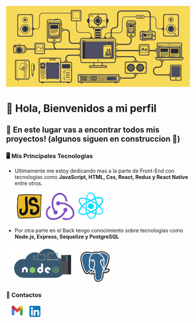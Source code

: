 <img src= './img/bfc67a7da17b8a3f224b0ba748c71364.gif'/>

# 👋 Hola, Bienvenidos a mi perfil 
## 👀 En este lugar vas a encontrar todos mis proyectos! (algunos siguen en construccion 🤫)
### 🖥 Mis Principales Tecnologias
- Ultimamente me estoy dedicando mas a la parte de Front-End con tecnologias como **JavaScript, HTML, Css, React, Redux y React Native** entre otros. 

    <img src='./img/javascript.gif' width= 80/> <img src='./img/redux.png' width= 80/> <img src='./img/react.gif' width= 80/>

 
- Por otra parte en el Back tengo conocimiento sobre tecnologias como **Node.js, Express, Sequelize y PostgreSQL** 

<img src= './img/node.png' width= 200/> <img src= './img/postgres.png' width= 80/>


### 📲 Contactos 
<a href="mailto:rebequileandro@gmail.com" target="_blank"><img src= './img/Gmail.png' width= 60/></a>
<a href="https://www.linkedin.com/in/leandro-rebequi-dev/" target="_blank"><img src= './img/linkedin.png' width= 30/></a>
<!---
rebequileandro1398/rebequileandro1398 is a ✨ special ✨ repository because its `README.md` (this file) appears on your GitHub profile.
You can click the Preview link to take a look at your changes.
--->
